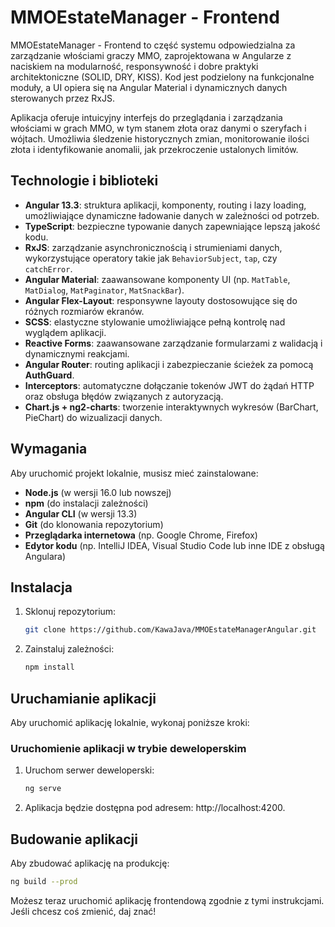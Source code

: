 # MMOEstateManager - Frontend

MMOEstateManager - Frontend to część systemu odpowiedzialna za zarządzanie włościami graczy MMO, zaprojektowana w Angularze z naciskiem na modularność, responsywność i dobre praktyki architektoniczne (SOLID, DRY, KISS). Kod jest podzielony na funkcjonalne moduły, a UI opiera się na Angular Material i dynamicznych danych sterowanych przez RxJS.

Aplikacja oferuje intuicyjny interfejs do przeglądania i zarządzania włościami w grach MMO, w tym stanem złota oraz danymi o szeryfach i wójtach. Umożliwia śledzenie historycznych zmian, monitorowanie ilości złota i identyfikowanie anomalii, jak przekroczenie ustalonych limitów.

## Technologie i biblioteki

- **Angular 13.3**: struktura aplikacji, komponenty, routing i lazy loading, umożliwiające dynamiczne ładowanie danych w zależności od potrzeb.
- **TypeScript**: bezpieczne typowanie danych zapewniające lepszą jakość kodu.
- **RxJS**: zarządzanie asynchronicznością i strumieniami danych, wykorzystujące operatory takie jak `BehaviorSubject`, `tap`, czy `catchError`.
- **Angular Material**: zaawansowane komponenty UI (np. `MatTable`, `MatDialog`, `MatPaginator`, `MatSnackBar`).
- **Angular Flex-Layout**: responsywne layouty dostosowujące się do różnych rozmiarów ekranów.
- **SCSS**: elastyczne stylowanie umożliwiające pełną kontrolę nad wyglądem aplikacji.
- **Reactive Forms**: zaawansowane zarządzanie formularzami z walidacją i dynamicznymi reakcjami.
- **Angular Router**: routing aplikacji i zabezpieczanie ścieżek za pomocą **AuthGuard**.
- **Interceptors**: automatyczne dołączanie tokenów JWT do żądań HTTP oraz obsługa błędów związanych z autoryzacją.
- **Chart.js + ng2-charts**: tworzenie interaktywnych wykresów (BarChart, PieChart) do wizualizacji danych.

## Wymagania

Aby uruchomić projekt lokalnie, musisz mieć zainstalowane:

- **Node.js** (w wersji 16.0 lub nowszej)
- **npm** (do instalacji zależności)
- **Angular CLI** (w wersji 13.3)
- **Git** (do klonowania repozytorium)
- **Przeglądarka internetowa** (np. Google Chrome, Firefox)
- **Edytor kodu** (np. IntelliJ IDEA, Visual Studio Code lub inne IDE z obsługą Angulara)

## Instalacja

1. Sklonuj repozytorium:
   ```bash
   git clone https://github.com/KawaJava/MMOEstateManagerAngular.git
   ```
2. Zainstaluj zależności:
   ```bash
   npm install
   ```
## Uruchamianie aplikacji

Aby uruchomić aplikację lokalnie, wykonaj poniższe kroki:

### Uruchomienie aplikacji w trybie deweloperskim
1. Uruchom serwer deweloperski:
   ```bash
   ng serve
   ```
2. Aplikacja będzie dostępna pod adresem: http://localhost:4200.
## Budowanie aplikacji

Aby zbudować aplikację na produkcję:
```bash
ng build --prod
```

Możesz teraz uruchomić aplikację frontendową zgodnie z tymi instrukcjami. Jeśli chcesz coś zmienić, daj znać!


